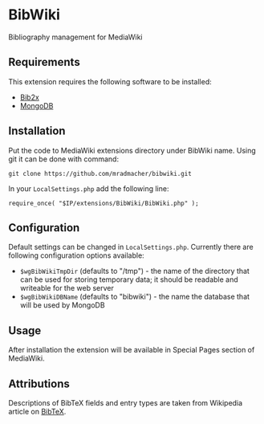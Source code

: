 BibWiki
=======

Bibliography management for MediaWiki

Requirements
------------
This extension requires the following software to be installed:
* [Bib2x](http://www.xandi.eu/bib2x/documentation.html)
* [MongoDB](http://www.mongodb.org)

Installation
-----------
Put the code to MediaWiki extensions directory under BibWiki name.
Using git it can be done with command:

    git clone https://github.com/mradmacher/bibwiki.git

In your `LocalSettings.php` add the following line:

    require_once( "$IP/extensions/BibWiki/BibWiki.php" );

Configuration
-------------
Default settings can be changed in `LocalSettings.php`.
Currently there are following configuration options available:
* `$wgBibWikiTmpDir` (defaults to "/tmp") - the name of the directory that can be used for storing temporary data;
  it should be readable and writeable for the web server
* `$wgBibWikiDBName` (defaults to "bibwiki") - the name the database that will be used by MongoDB

Usage
-----
After installation the extension will be available in Special Pages section of MediaWiki.

Attributions
------------
Descriptions of BibTeX fields and entry types are taken from 
Wikipedia article on [BibTeX](https://en.wikipedia.org/wiki/BibTeX).
